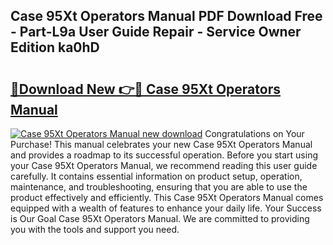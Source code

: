 ## Case 95Xt Operators Manual PDF Download Free - Part-L9a User Guide Repair - Service Owner Edition ka0hD

# <h2><a href="http://bc62743.oget.top/?id=Case+95Xt+Operators+Manual">🔗Download New 👉🔴 Case 95Xt Operators Manual</a></h2>

[![Case 95Xt Operators Manual new download](https://i.imgur.com/5g1atiW.png)](http://bc62743.oget.top/?id=Case+95Xt+Operators+Manual)
Congratulations on Your Purchase! This manual celebrates your new Case 95Xt Operators Manual and provides a roadmap to its successful operation. Before you start using your Case 95Xt Operators Manual, we recommend reading this user guide carefully. It contains essential information on product setup, operation, maintenance, and troubleshooting, ensuring that you are able to use the product effectively and efficiently. This Case 95Xt Operators Manual comes equipped with a wealth of features to enhance your daily life. Your Success is Our Goal Case 95Xt Operators Manual. We are committed to providing you with the tools and support you need.
